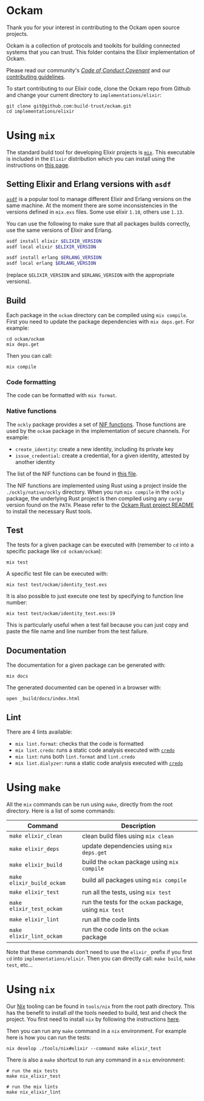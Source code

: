 # Ockam

Thank you for your interest in contributing to the Ockam open source projects.

Ockam is a collection of protocols and toolkits for building connected
systems that you can trust. This folder contains the Elixir implementation of Ockam.

Please read our community's [*Code of Conduct Covenant*][conduct] and our [contributing guidelines][contributing].

To start contributing to our Elixir code, clone the Ockam repo from Github and change your current directory
to `implementations/elixir`:

```
git clone git@github.com:build-trust/ockam.git
cd implementations/elixir
```

# Using `mix`

The standard build tool for developing Elixir projects is [`mix`](https://hexdocs.pm/mix/1.15/Mix.html).
This executable is included in the `Elixir` distribution which you can install using the instructions on [this page](https://elixir-lang.org/install.html#by-operating-system).

## Setting Elixir and Erlang versions with `asdf`

[`asdf`](https://github.com/asdf-vm/asdf) is a popular tool to manage different Elixir and Erlang versions on the same
machine. At the moment there are some inconsistencies in the versions defined in `mix.exs` files.
Some use elixir `1.10`, others use `1.13`.

You can use the following to make sure that all packages builds correctly, use the same versions of Elixir and Erlang.
```bash
asdf install elixir $ELIXIR_VERSION
asdf local elixir $ELIXIR_VERSION

asdf install erlang $ERLANG_VERSION
asdf local erlang $ERLANG_VERSION
```

(replace `$ELIXIR_VERSION` and `$ERLANG_VERSION` with the appropriate versions).

## Build

Each package in the `ockam` directory can be compiled using `mix compile`.
First you need to update the package dependencies with `mix deps.get`. For example:
```
cd ockam/ockam
mix deps.get
```
Then you can call:
```
mix compile
```

### Code formatting

The code can be formatted with `mix format`.

### Native functions

The `ockly` package provides a set of [NIF functions](https://www.erlang.org/doc/tutorial/nif.html).
Those functions are used by the `ockam` package in the implementation of secure channels.
For example:

 - `create_identity`: create a new identity, including its private key
 - `issue_credential`: create a credential, for a given identity, attested by another identity

The list of the NIF functions can be found in [this file](./ockam/ockly/lib/ockly/native.ex).

The NIF functions are implemented using Rust using a project inside the `./ockly/native/ockly` directory.
When you run `mix compile` in the `ockly` package, the underlying Rust project is then compiled using any `cargo` version
found on the `PATH`. Please refer to the [Ockam Rust project README](../rust/README.md) to install the necessary Rust tools.

## Test

The tests for a given package can be executed with (remember to `cd` into a specific package like `cd ockam/ockam`):
```
mix test
```

A specific test file can be executed with:
```
mix test test/ockam/identity_test.exs
```

It is also possible to just execute one test by specifying to function line number:
```
mix test test/ockam/identity_test.exs:19
```

This is particularly useful when a test fail because you can just copy and paste the file name and line number from
the test failure.

## Documentation

The documentation for a given package can be generated with:
```
mix docs
```

The generated documented can be opened in a browser with:
```
open _build/docs/index.html
```

## Lint

There are 4 lints available:

 - `mix lint.format`: checks that the code is formatted
 - `mix lint.credo`: runs a static code analysis executed with [`credo`](https://hexdocs.pm/credo/overview.html)
 - `mix lint`: runs both `lint.format` and `lint.credo`
 - `mix lint.dialyzer`: runs a static code analysis executed with [`credo`](https://hexdocs.pm/dialyzer/Mix.Tasks.Dialyzer.html)

# Using `make`

All the `mix` commands can be run using `make`, directly from the root directory.
Here is a list of some commands:

Command                    | Description
 ------                    | -----------
 `make elixir_clean`       | clean build files using `mix clean`
 `make elixir_deps`        | update dependencies using `mix deps.get`
 `make elixir_build`       | build the `ockam` package using `mix compile`
 `make elixir_build_ockam` | build all packages using `mix compile`
 `make elixir_test`        | run all the tests, using `mix test`
 `make elixir_test_ockam`  | run the tests for the `ockam` package, using `mix test`
 `make elixir_lint`        | run all the code lints
 `make elixir_lint_ockam`  | run the code lints on the `ockam` package

Note that these commands don't need to use the `elixir_` prefix if you first `cd` into `implementations/elixir`. Then you
can directly call: `make build`, `make test`, etc...

# Using `nix`

Our [Nix](https://nixos.org) tooling can be found in `tools/nix` from the root path directory. This has the benefit to install *all* the tools
needed to build, test and check the project. You first need to install `nix` by following the instructions [here](https://nixos.org/download#download-nix).

Then you can run any `make` command in a `nix` environment. For example here is how you can run the tests:
```
nix develop ./tools/nix#elixir --command make elixir_test
```

There is also a `make` shortcut to run any command in a `nix` environment:
```
# run the mix tests
make nix_elixir_test

# run the mix lints
make nix_elixir_lint
```

[conduct]: https://github.com/build-trust/.github/blob/main/CODE_OF_CONDUCT.md
[contributing]: https://github.com/build-trust/.github/blob/main/CONTRIBUTING.md
